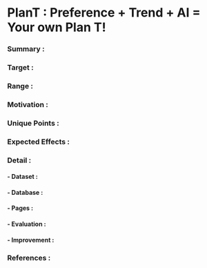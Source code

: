 # PlanT : Preference + Trend + AI = Your own Plan T!

### Summary :
### Target :
### Range :
### Motivation :
### Unique Points : 
### Expected Effects :
### Detail :
  #### - Dataset :
  #### - Database :
  #### - Pages :
  #### - Evaluation :
  #### - Improvement :
### References :
